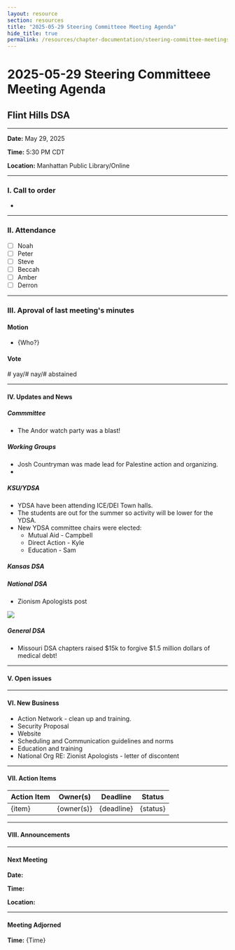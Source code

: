```yaml
---
layout: resource
section: resources
title: "2025-05-29 Steering Committeee Meeting Agenda"
hide_title: true
permalink: /resources/chapter-documentation/steering-committee-meetings/files/2025-05-29-steering-committee-meeting/
---
```


# 2025-05-29 Steering Committeee Meeting Agenda

## Flint Hills DSA

*** 

**Date:** May 29, 2025

**Time:**  5:30 PM CDT

**Location:** Manhattan Public Library/Online

***

### I. Call to order

- 

***
 
### II. Attendance 

-[ ] Noah
-[ ] Peter
-[ ] Steve
-[ ] Beccah
-[ ] Amber
-[ ] Derron

*** 

### III. Aproval of last meeting's minutes

#### Motion

- {Who?}

#### Vote 

\# yay/# nay/# abstained

***

#### IV. Updates and News

##### Commmittee 

- The Andor watch party was a blast!

##### Working Groups

- Josh Countryman was made lead for Palestine action and organizing.
- 
##### KSU/YDSA 

- YDSA have been attending ICE/DEI Town halls.
- The students are out for the summer so activity will be lower for the YDSA.
- New YDSA committee chairs were elected:
  - Mutual Aid - Campbell
  - Direct Action - Kyle
  - Education - Sam

##### Kansas DSA 

##### National DSA

- Zionism Apologists post

<img src=https://github.com/flinthillsdsa/chapter-documenation/blob/main/chapter-meetings/img/nationaldsaapology.png>
  
##### General DSA

- Missouri DSA chapters raised $15k to forgive $1.5 million dollars of medical debt!

***

#### V. Open issues

***

#### VI. New Business
- Action Network - clean up and training.
- Security Proposal
- Website
- Scheduling and Communication guidelines and norms
- Education and training
- National Org RE: Zionist Apologists - letter of discontent

***
 
#### VII. Action Items

|Action Item|Owner(s)|Deadline|Status|
|-----------|--------|--------|------|
|{item}|{owner(s)}|{deadline}|{status}|


***

#### VIII. Announcements

***

#### Next Meeting

**Date:**

**Time:**

**Location:**

***

#### Meeting Adjorned

**Time:** {Time}
      


